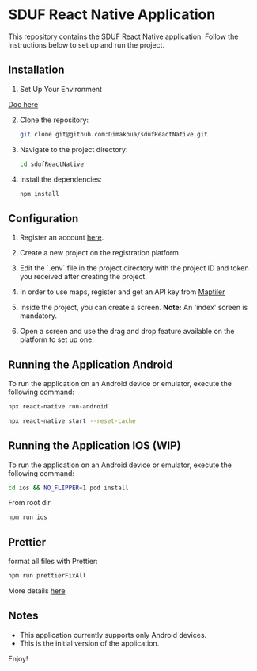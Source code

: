 # SDUF React Native Application

This repository contains the SDUF React Native application. Follow the instructions below to set up and run the project.

## Installation

1. Set Up Your Environment

[Doc here](https://reactnative.dev/docs/next/set-up-your-environment)

2. Clone the repository:

   ```sh
   git clone git@github.com:Dimakoua/sdufReactNative.git
   ```

3. Navigate to the project directory:

   ```sh
   cd sdufReactNative
   ```

4. Install the dependencies:
   ```sh
   npm install
   ```

## Configuration

1. Register an account [here](http://144.126.138.185).

2. Create a new project on the registration platform.

3. Edit the \`.env\` file in the project directory with the project ID and token you received after creating the project.

4. In order to use maps, register and get an API key from [Maptiler](https://www.maptiler.com/)

5. Inside the project, you can create a screen. **Note:** An 'index' screen is mandatory.

6. Open a screen and use the drag and drop feature available on the platform to set up one.

## Running the Application Android

To run the application on an Android device or emulator, execute the following command:

```sh
npx react-native run-android
```

```sh
npx react-native start --reset-cache
```

## Running the Application IOS (WIP)

To run the application on an Android device or emulator, execute the following command:

```sh
cd ios && NO_FLIPPER=1 pod install
```

From root dir
```sh
npm run ios 
```

## Prettier

format all files with Prettier:

```sh
npm run prettierFixAll
```

More details [here](https://prettier.io/docs/en/install)

## Notes

- This application currently supports only Android devices.
- This is the initial version of the application.

Enjoy!
